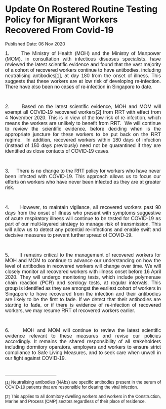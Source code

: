 <html>
    <meta http-equiv="Content-Type" content="text/html; charset=utf-8"/>
    <meta charset="utf-8"/>
    <title>Update On Rostered Routine Testing Policy for Migrant Workers Recovered From Covid-19</title>
    <body><h1>Update On Rostered Routine Testing Policy for Migrant Workers Recovered From Covid-19</h1>
    <p>Published Date: 06 Nov 2020</p> <p style="margin-bottom: 0.0001pt; text-align: justify;"><span style="font-size: 12pt; font-family: Arial, sans-serif;">1.&nbsp; &nbsp; &nbsp;The Ministry of Health (MOH) and the Ministry of Manpower (MOM), in consultation with infectious diseases specialists, have reviewed the latest scientific evidence and found that the vast majority of a cohort of recovered workers continue to have antibodies, including neutralising antibodies[1], at day 180 from the onset of illness. </span><span style="font-size: 12pt; font-family: Arial, sans-serif;">This suggests that these workers are at low risk of developing re-infection</span><span style="font-size: 12pt; font-family: Arial, sans-serif;">. </span><span style="font-size: 12pt; font-family: Arial, sans-serif;">There have also been no cases of re-infection in Singapore to date.</span></p> <p style="margin-bottom: 0.0001pt; text-align: justify;"><span style="font-size: 12pt; font-family: Arial, sans-serif;">&nbsp;</span></p> <p style="margin-bottom: 0.0001pt; text-align: justify;"><span style="font-size: 12pt; font-family: Arial, sans-serif;">2.&nbsp; &nbsp; &nbsp;Based on the latest scientific evidence, MOH and MOM will exempt all COVID-19 recovered workers[2] from RRT with effect from 4 November 2020. This is in view of the low risk of re-infection, which means </span><span style="font-size: 12pt; font-family: Arial, sans-serif;">the workers are unlikely to benefit from RRT. <span>&nbsp;</span>We will continue to review the scientific evidence, before deciding when is the appropriate juncture for these workers to be put back on the RRT regime.<span>&nbsp; </span></span><span style="font-size: 12pt; font-family: Arial, sans-serif;">In addition, </span><span style="font-size: 12pt; font-family: Arial, sans-serif;">recovered workers within 180 days of infection (instead of 150 days previously) need not be quarantined if they are identified as close contacts of COVID-19 cases. <span></span></span></p> <p style="margin-bottom: 0.0001pt; text-align: justify;"><span style="font-size: 12pt; font-family: Arial, sans-serif;">&nbsp;</span></p> <p style="margin-bottom: 0.0001pt; text-align: justify;"><span style="font-size: 12pt; font-family: Arial, sans-serif;">3.&nbsp; &nbsp; &nbsp;T</span><span style="font-size: 12pt; font-family: Arial, sans-serif;">here is no change to the RRT policy for workers who have never been infected with COVID-19. </span><span style="font-size: 12pt; font-family: Arial, sans-serif;">This approach allows us to focus our efforts on workers who have never been infected as they are at greater risk.</span></p> <p style="margin-bottom: 0.0001pt; text-align: justify;"><span style="font-size: 12pt; font-family: Arial, sans-serif;">&nbsp;</span></p> <p style="margin-bottom: 0.0001pt; text-align: justify;"><span style="font-size: 12pt; font-family: Arial, sans-serif;">4.&nbsp; &nbsp; &nbsp;However, </span><span style="font-size: 12pt; font-family: Arial, sans-serif;">to maintain vigilance, all recovered workers past 90 days from the onset of illness who present with symptoms suggestive of acute respiratory illness will continue to be tested for COVID-19 as part of our multi-layered strategy to manage risk of transmission. This will allow us to detect any potential re-infections and enable swift and decisive measures to prevent further spread of COVID-19.</span></p> <p style="margin-bottom: 0.0001pt; text-align: justify;"><span style="font-size: 12pt; font-family: Arial, sans-serif;">&nbsp;</span></p> <p style="margin-bottom: 0.0001pt; text-align: justify;"><span style="font-size: 12pt; font-family: Arial, sans-serif;">5.&nbsp; &nbsp; &nbsp;It remains critical to the management of recovered workers for MOH and MOM to continue to advance our understanding on how the level of antibodies in recovered workers will change over time. We will closely monitor all recovered workers with illness onset before 16 April 2020. They will undergo monitoring tests, which include polymerase chain reaction (PCR) and serology tests, at regular intervals. </span><span style="font-size: 12pt; font-family: Arial, sans-serif;">This group is identified as they are amongst the earliest cohort of workers in Singapore to have recovered from the infection and their antibodies are likely to be the first to fade. If we detect that their antibodies are starting to fade, or if there is evidence of re-infection of recovered workers, we may resume RRT of recovered workers earlier.</span></p> <p style="margin-bottom: 0.0001pt; text-align: justify;"><span style="font-size: 12pt; font-family: Arial, sans-serif;">&nbsp;</span></p><p style="text-align: justify;"> <span style="font-size: 12pt; font-family: Arial, sans-serif;">6.&nbsp; &nbsp; &nbsp;MOH and MOM will continue to review the latest scientific evidence relevant to these measures and revise our policies accordingly. It remains the shared responsibility of all stakeholders including dormitory operators, employers and workers to ensure strict compliance to Safe Living Measures, and to seek care when unwell in our fight against COVID-19.</span> </p><div><br clear="all"> <hr align="left" size="1" width="33%"> <div id="ftn1"> <p style="text-align: justify;"><span style="font-family: Arial, sans-serif;"><span style="font-size: 13.3333px;">[1]&nbsp;</span>Neutralising antibodies (NAbs) are specific antibodies present in the serum of COVID-19 patients that are responsible for clearing the viral infection.</span> </p> </div> <div id="ftn2"> <p style="text-align: justify;"><span style="font-family: Arial, sans-serif;"><span style="font-size: 13.3333px;">[2]&nbsp;</span>This applies to all dormitory dwelling workers and workers in the Construction, Marine and Process (CMP) sectors regardless of their place of residence. </span></p> </div> </div></body>
</html>